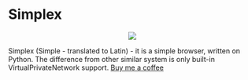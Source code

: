 # Simplex

<p align="center">
  <img src="https://user-images.githubusercontent.com/105108977/184349585-e8706b34-59c4-47a9-a81c-fa9072f74b56.png">
</p>

Simplex (Simple - translated to Latin) - it is a simple browser, written on Python. The difference from other similar system is only built-in VirtualPrivateNetwork support. <a href="https://www.buymeacoffee.com/softwarecoreink/">Buy me a coffee</a>
